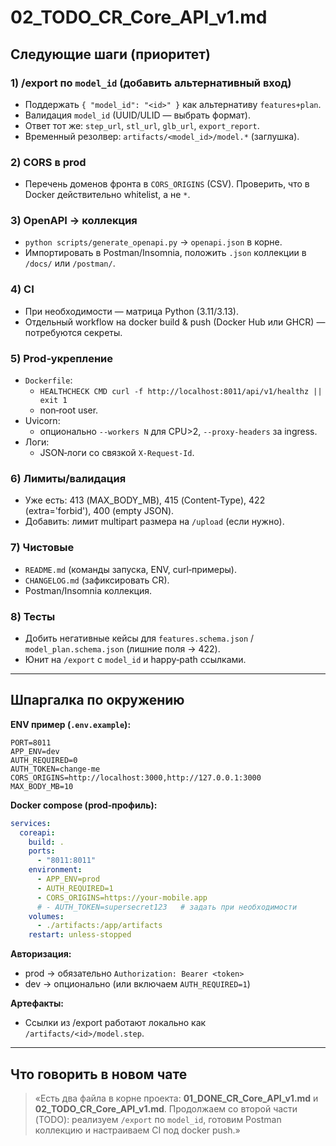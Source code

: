 # 02_TODO_CR_Core_API_v1.md

## Следующие шаги (приоритет)

### 1) /export по `model_id` (добавить альтернативный вход)
- Поддержать `{ "model_id": "<id>" }` как альтернативу `features+plan`.
- Валидация `model_id` (UUID/ULID — выбрать формат).
- Ответ тот же: `step_url`, `stl_url`, `glb_url`, `export_report`.
- Временный резолвер: `artifacts/<model_id>/model.*` (заглушка).

### 2) CORS в prod
- Перечень доменов фронта в `CORS_ORIGINS` (CSV). Проверить, что в Docker действительно whitelist, а не `*`.

### 3) OpenAPI → коллекция
- `python scripts/generate_openapi.py` → `openapi.json` в корне.
- Импортировать в Postman/Insomnia, положить `.json` коллекции в `/docs/` или `/postman/`.

### 4) CI
- При необходимости — матрица Python (3.11/3.13).
- Отдельный workflow на docker build & push (Docker Hub или GHCR) — потребуются секреты.

### 5) Prod‑укрепление
- `Dockerfile`:
  - `HEALTHCHECK CMD curl -f http://localhost:8011/api/v1/healthz || exit 1`
  - non‑root user.
- Uvicorn:
  - опционально `--workers N` для CPU>2, `--proxy-headers` за ingress.
- Логи:
  - JSON‑логи со связкой `X-Request-Id`.

### 6) Лимиты/валидация
- Уже есть: 413 (MAX_BODY_MB), 415 (Content‑Type), 422 (extra='forbid'), 400 (empty JSON).
- Добавить: лимит multipart размера на `/upload` (если нужно).

### 7) Чистовые
- `README.md` (команды запуска, ENV, curl‑примеры).
- `CHANGELOG.md` (зафиксировать CR).
- Postman/Insomnia коллекция.

### 8) Тесты
- Добить негативные кейсы для `features.schema.json` / `model_plan.schema.json` (лишние поля → 422).
- Юнит на `/export` с `model_id` и happy‑path ссылками.

---

## Шпаргалка по окружению

**ENV пример (`.env.example`):**
```
PORT=8011
APP_ENV=dev
AUTH_REQUIRED=0
AUTH_TOKEN=change-me
CORS_ORIGINS=http://localhost:3000,http://127.0.0.1:3000
MAX_BODY_MB=10
```

**Docker compose (prod‑профиль):**
```yaml
services:
  coreapi:
    build: .
    ports:
      - "8011:8011"
    environment:
      - APP_ENV=prod
      - AUTH_REQUIRED=1
      - CORS_ORIGINS=https://your-mobile.app
      # - AUTH_TOKEN=supersecret123   # задать при необходимости
    volumes:
      - ./artifacts:/app/artifacts
    restart: unless-stopped
```

**Авторизация:**
- prod → обязательно `Authorization: Bearer <token>`
- dev → опционально (или включаем `AUTH_REQUIRED=1`)

**Артефакты:**
- Ссылки из /export работают локально как `/artifacts/<id>/model.step`.

---

## Что говорить в новом чате
> «Есть два файла в корне проекта: **01_DONE_CR_Core_API_v1.md** и **02_TODO_CR_Core_API_v1.md**. Продолжаем со второй части (TODO): реализуем `/export` по `model_id`, готовим Postman коллекцию и настраиваем CI под docker push.»
